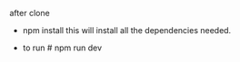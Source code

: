 after clone

- npm install
  this will install all the dependencies needed.

- to run # npm run dev

